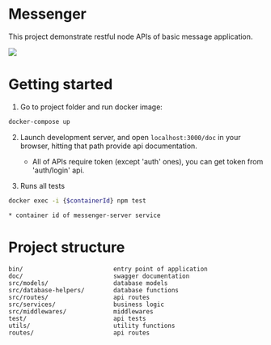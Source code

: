 # Messenger


This project demonstrate restful node APIs of basic message application.


<img src="https://img.shields.io/badge/node.js%20-%2343853D.svg?&style=for-the-badge&logo=node.js&logoColor=white"/> 


# Getting started

1. Go to project folder and run docker image:
 ```sh
 docker-compose up
 ```
2. Launch development server, and open `localhost:3000/doc` in your browser, hitting that path provide api documentation.

    * All of APIs require token (except 'auth' ones), you can get token from 'auth/login' api. 

3. Runs all tests
 ```sh
docker exec -i {$containerId} npm test
 ```
    * container id of messenger-server service
# Project structure

```
bin/                         entry point of application
doc/                         swagger documentation
src/models/                  database models
src/database-helpers/        database functions 
src/routes/                  api routes
src/services/                business logic
src/middlewares/             middlewares
test/                        api tests
utils/                       utility functions
routes/                      api routes
```

